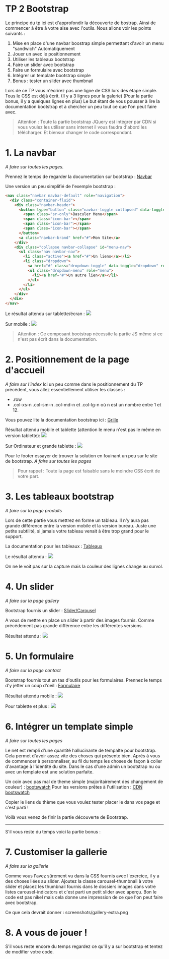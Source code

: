TP 2 Bootstrap
==============

Le principe du tp ici est d'approfondir la découverte de bostrap. Ainsi de commencer à être à votre aise avec l'outils.
Nous allons voir les points suivants :
1. Mise en place d'une navbar boostrap simple permettant d'avoir un menu "sandwich" Automatiquement
2. Jouer un avec le positionnement
3. Utiliser les tableaux bootstrap
4. Faire un slider avec bootstrap
5. Faire un formulaire avec bootstrap
6. Intégrer un template bootstrap simple
7. Bonus : tester un slider avec thumbnail

Lors de ce TP vous n'écrirez pas une ligne de CSS lors des étape simple. Tous le CSS est déjà écrit. (Il y a 3 lignes pour la galerie)
(Pour la partie bonus, il y a quelques lignes en plus)
Le but étant de vous pousser à lire la documentation bootstrap et à chercher un peu tout ce que l'on peut faire avec.

> Attention : Toute la partie bootstrap JQuery est intégrer par CDN si vous voulez les utiliser sans internet il vous faudra d'abord les télécharger. Et biensur changer le code correspondant.

# 1. La navbar
*A faire sur toutes les pages.*

Prennez le temps de regarder la documentation sur bootstrap : [Navbar](http://getbootstrap.com/components/#navbar)

Une version un peu simplifié de l'exemple bootstrap :
```html
<nav class="navbar navbar-default" role="navigation">
  <div class="container-fluid">
    <div class="navbar-header">
      <button type="button" class="navbar-toggle collapsed" data-toggle="collapse" data-target="#menu-nav">
        <span class="sr-only">Basculer Menu</span>
        <span class="icon-bar"></span>
        <span class="icon-bar"></span>
        <span class="icon-bar"></span>
      </button>
      <a class="navbar-brand" href="#">Mon Site</a>
    </div>
    <div class="collapse navbar-collapse" id="menu-nav">
      <ul class="nav navbar-nav">
        <li class="active"><a href="#">Un liens</a></li>
        <li class="dropdown">
          <a href="#" class="dropdown-toggle" data-toggle="dropdown" role="button" aria-expanded="false">Un sous menu <span class="caret"></span></a>
          <ul class="dropdown-menu" role="menu">
            <li><a href="#">Un autre lien</a></li>
          </ul>
        </li>
      </ul>
    </div>
  </div>
</nav>
```

Le résultat attendu sur tablette/écran :
<img src="screenshots/navbar-sm+.png" style="max-width:400px">

Sur mobile :
<img src="screenshots/navbar-xs.png" style="max-width:400px">

> Attention : Ce composant bootstrap nécessite la partie JS même si ce n'est pas écrit dans la documentation.

# 2. Positionnement de la page d'accueil
*A faire sur l'index*
Ici un peu comme dans le positionnement du TP précédent, vous allez essentiellement utiliser les classes :
* .row
* .col-xs-n .col-sm-n .col-md-n et .col-lg-n où n est un nombre entre 1 et 12.

Vous pouvez lite la documentation bootstrap ici : [Grille](http://getbootstrap.com/css/#grid)

Résultat attendu mobile et tablette (attention le menu n'est pas le même en version tablette):
<img src="screenschots/index-xs-sm.png" style="max-width:400px">

Sur Ordinateur et grande tablette :
<img src="screenshots/index-md-lg.png" style="max-width:400px">

Pour le footer essayer de trouver la solution en fouinant un peu sur le site de bootstrap.
*A faire sur toutes les pages*

>Pour rappel : Toute la page est faisable sans le moindre CSS écrit de votre part.

# 3. Les tableaux bootstrap
*A faire sur la page produits*

Lors de cette partie vous mettrez en forme un tableau. Il n'y aura pas grande différence entre la version mobile et la version bureau.
Juste une petite subtilité, si jamais votre tableau venait à être trop grand pour le support.

La documentation pour les tableaux : [Tableaux](http://getbootstrap.com/css/#tables)

Le résultat attendu :
<img src="screenshots/products.png" style="max-width:400px">

On ne le voit pas sur la capture mais la couleur des lignes change au survol.

# 4. Un slider
*A faire sur la page gallery*

Bootstrap fournis un slider : [Slider/Carousel](http://getbootstrap.com/javascript/#carousel)

A vous de mettre en place un slider à partir des images fournis. Comme précédement pas grande différence entre les différentes versions.

Résultat attendu :
<img src="screenshots/gallery.png" style="max-width:400px">

# 5. Un formulaire
*A faire sur la page contact*

Bootstrap fournis tout un tas d'outils pour les formulaires. Prennez le temps d'y jetter un coup d'oeil : [Formulaire](http://getbootstrap.com/css/#forms)

Résultat attendu mobile :
<img src="screenshots/contact-xs.png" style="max-width:400px">

Pour tablette et plus :
<img src="screenshots/contact-sm+.png" style="max-width:400px">

# 6. Intégrer un template simple
*A faire sur toutes les pages*

Le net est rempli d'une quantité hallucinante de tempalte pour bootstrap. Cela permet d'avoir assez vite des choses qui présente bien.
Aprés à vous de commencer à personnaliser, au fil du temps les choses de façon à coller d'avantage à l'identité du site.
Dans le cas d'une admin un bootstrap nu ou avec un template est une solution parfaite.

Un coin avec pas mal de theme simple (majoritairement des changement de couleur) : [bootswatch](http://bootswatch.com/)
Pour les versions prêtes à l'utilisation : [CDN bootswatch](http://bootstrapcdn.com/#bootswatch_tab)

Copier le liens du thème que vous voulez tester placer le dans vos page et c'est parti !

Voilà vous venez de finir la partie découverte de Bootstrap.

-------------------------------------------------------------------------------------------------------

S'il vous reste du temps voici la partie bonus :

# 7. Customiser la gallerie
*A faire sur la gallerie*

Comme vous l'avez sûrement vu dans la CSS fournis avec l'exercice, il y a des choses liées au slider.
Ajoutez la classe carousel-thumbnail à votre slider et placez les thumbnail fournis dans le dossiers images dans votre listes carousel-indicators et c'est parti un petit slider avec aperçu.
Bon le code est pas nikel mais cela donne une impression de ce que l'on peut faire avec bootstrap.

Ce que cela devrait donner :
screenshots/gallery-extra.png

# 8. A vous de jouer !

S'il vous reste encore du temps regardez ce qu'il y a sur bootstrap et tentez de modifier votre code.